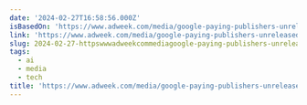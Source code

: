 ```yaml
---
date: '2024-02-27T16:58:56.000Z'
isBasedOn: 'https://www.adweek.com/media/google-paying-publishers-unreleased-gen-ai/'
link: 'https://www.adweek.com/media/google-paying-publishers-unreleased-gen-ai/'
slug: 2024-02-27-httpswwwadweekcommediagoogle-paying-publishers-unreleased-gen-ai
tags:
  - ai
  - media
  - tech
title: 'https://www.adweek.com/media/google-paying-publishers-unreleased-gen-ai/'
---
```


